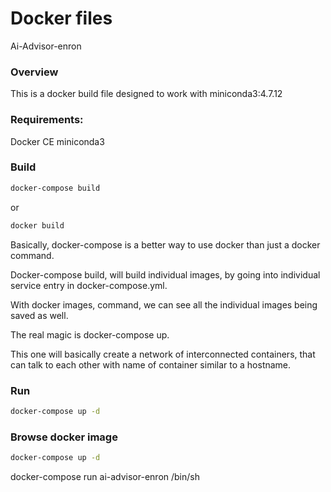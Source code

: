 # Docker files
Ai-Advisor-enron

### Overview
This is a docker build file designed to work with miniconda3:4.7.12

### Requirements:
Docker CE
miniconda3

### Build 
```bash
docker-compose build
```
or

```bash
docker build
```

Basically, docker-compose is a better way to use docker than just a docker command.

Docker-compose build, will build individual images, by going into individual service entry in docker-compose.yml.

With docker images, command, we can see all the individual images being saved as well.

The real magic is docker-compose up.

This one will basically create a network of interconnected containers, that can talk to each other with name of container similar to a hostname.


### Run
```bash
docker-compose up -d
```

### Browse docker image
```bash
docker-compose up -d
```
docker-compose run  ai-advisor-enron /bin/sh
```
